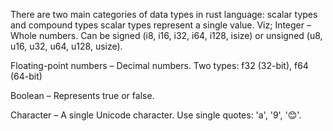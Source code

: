 There are two main categories of data types in rust language: scalar types and compound types
scalar types represent a single value. Viz;
Integer – Whole numbers. Can be signed (i8, i16, i32, i64, i128, isize) or unsigned (u8, u16, u32, u64, u128, usize).

Floating-point numbers – Decimal numbers. Two types: f32 (32-bit), f64 (64-bit)

Boolean – Represents true or false.

Character – A single Unicode character. Use single quotes: 'a', '9', '😊'.